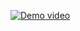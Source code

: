 [![Demo video](https://img.youtube.com/vi/v=zGW7cFII_Dc/0.jpg)](https://www.youtube.com/watch?v=zGW7cFII_Dc)

